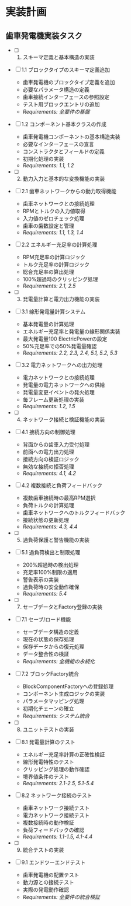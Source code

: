 # 実装計画

## 歯車発電機実装タスク

- [ ] 1. スキーマ定義と基本構造の実装
- [ ] 1.1 ブロックタイプのスキーマ定義追加
  - 歯車発電機のブロックタイプ定義を追加
  - 必要なパラメータ構造の定義
  - 歯車接続インターフェースの参照設定
  - テスト用ブロックエントリの追加
  - _Requirements: 全要件の基盤_

- [ ] 1.2 コンポーネント基本クラスの作成
  - 歯車発電機コンポーネントの基本構造実装
  - 必要なインターフェースの宣言
  - コンストラクタとフィールドの定義
  - 初期化処理の実装
  - _Requirements: 1.1, 1.2_

- [ ] 2. 動力入力と基本的な変換機能の実装
- [ ] 2.1 歯車ネットワークからの動力取得機能
  - 歯車ネットワークとの接続処理
  - RPMとトルクの入力値取得
  - 入力値のゼロチェック処理
  - 歯車の歯数設定と管理
  - _Requirements: 1.1, 1.3, 1.4_

- [ ] 2.2 エネルギー充足率の計算処理
  - RPM充足率の計算ロジック
  - トルク充足率の計算ロジック
  - 総合充足率の算出処理
  - 100%超過時のクリッピング処理
  - _Requirements: 2.1, 2.5_

- [ ] 3. 発電量計算と電力出力機能の実装
- [ ] 3.1 線形発電量計算システム
  - 基本発電量の計算処理
  - エネルギー充足率と発電量の線形関係実装
  - 最大発電量100 ElectricPowerの設定
  - 50%充足率での50%発電量確認
  - _Requirements: 2.2, 2.3, 2.4, 5.1, 5.2, 5.3_

- [ ] 3.2 電力ネットワークへの出力処理
  - 電力ネットワークとの接続処理
  - 発電量の電力ネットワークへの供給
  - 発電量変更イベントの発火処理
  - 毎フレーム更新処理の実装
  - _Requirements: 1.2, 1.5_

- [ ] 4. ネットワーク接続と検証機能の実装
- [ ] 4.1 接続方向の制御処理
  - 背面からの歯車入力受付処理
  - 前面への電力出力処理
  - 接続方向の検証ロジック
  - 無効な接続の拒否処理
  - _Requirements: 4.1, 4.2_

- [ ] 4.2 複数接続と負荷フィードバック
  - 複数歯車接続時の最高RPM選択
  - 負荷トルクの計算処理
  - 歯車ネットワークへのトルクフィードバック
  - 接続状態の更新処理
  - _Requirements: 4.3, 4.4_

- [ ] 5. 過負荷保護と警告機能の実装
- [ ] 5.1 過負荷検出と制限処理
  - 200%超過時の検出処理
  - 充足率100%制限の適用
  - 警告表示の実装
  - 過負荷時の安全動作確保
  - _Requirements: 5.4_


- [ ] 7. セーブデータとFactory登録の実装
- [ ] 7.1 セーブ/ロード機能
  - セーブデータ構造の定義
  - 現在の状態の保存処理
  - 保存データからの復元処理
  - データ整合性の検証
  - _Requirements: 全機能の永続化_

- [ ] 7.2 ブロックFactory統合
  - BlockComponentFactoryへの登録処理
  - コンポーネント生成ロジックの実装
  - パラメータマッピング処理
  - 初期化チェーンの確立
  - _Requirements: システム統合_

- [ ] 8. ユニットテストの実装
- [ ] 8.1 発電量計算のテスト
  - エネルギー充足率計算の正確性検証
  - 線形発電特性のテスト
  - クリッピング処理の動作確認
  - 境界値条件のテスト
  - _Requirements: 2.1-2.5, 5.1-5.4_

- [ ] 8.2 ネットワーク接続のテスト
  - 歯車ネットワーク接続テスト
  - 電力ネットワーク接続テスト
  - 複数接続時の動作検証
  - 負荷フィードバックの確認
  - _Requirements: 1.1-1.5, 4.1-4.4_

- [ ] 9. 統合テストの実装
- [ ] 9.1 エンドツーエンドテスト
  - 歯車発電機の配置テスト
  - 動力源との接続テスト
  - 実際の発電動作確認
  - _Requirements: 全要件の統合検証_
